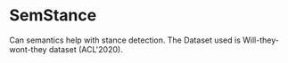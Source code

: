 # SemStance

Can semantics help with stance detection.
The Dataset used is Will-they-wont-they dataset (ACL'2020).
